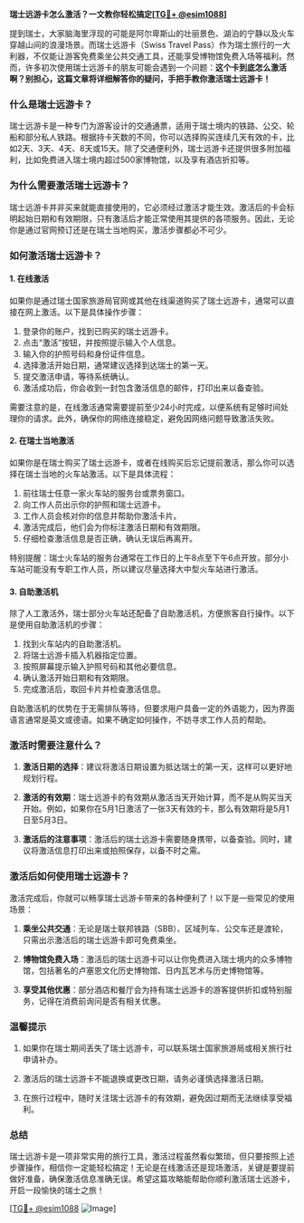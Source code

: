 **瑞士远游卡怎么激活？一文教你轻松搞定[[TG💪+ @esim1088](https://t.me/s/esim1088)]**

提到瑞士，大家脑海里浮现的可能是阿尔卑斯山的壮丽景色、湖泊的宁静以及火车穿越山间的浪漫场景。而瑞士远游卡（Swiss Travel Pass）作为瑞士旅行的一大利器，不仅能让游客免费乘坐公共交通工具，还能享受博物馆免费入场等福利。然而，许多初次使用瑞士远游卡的朋友可能会遇到一个问题：**这个卡到底怎么激活啊？别担心，这篇文章将详细解答你的疑问，手把手教你激活瑞士远游卡！**

### 什么是瑞士远游卡？

瑞士远游卡是一种专门为游客设计的交通通票，适用于瑞士境内的铁路、公交、轮船和部分私人铁路。根据持卡天数的不同，你可以选择购买连续几天有效的卡，比如2天、3天、4天、8天或15天。除了交通便利外，瑞士远游卡还提供很多附加福利，比如免费进入瑞士境内超过500家博物馆，以及享有酒店折扣等。

### 为什么需要激活瑞士远游卡？

瑞士远游卡并非买来就能直接使用的，它必须经过激活才能生效。激活后的卡会标明起始日期和有效期限，只有激活后才能正常使用其提供的各项服务。因此，无论你是通过官网预订还是在瑞士当地购买，激活步骤都必不可少。

### 如何激活瑞士远游卡？

#### 1. 在线激活

如果你是通过瑞士国家旅游局官网或其他在线渠道购买了瑞士远游卡，通常可以直接在网上激活。以下是具体操作步骤：

1. 登录你的账户，找到已购买的瑞士远游卡。
2. 点击“激活”按钮，并按照提示输入个人信息。
3. 输入你的护照号码和身份证件信息。
4. 选择激活开始日期，通常建议选择到达瑞士的第一天。
5. 提交激活申请，等待系统确认。
6. 激活成功后，你会收到一封包含激活信息的邮件，打印出来以备查验。

需要注意的是，在线激活通常需要提前至少24小时完成，以便系统有足够时间处理你的请求。此外，确保你的网络连接稳定，避免因网络问题导致激活失败。

#### 2. 在瑞士当地激活

如果你是在瑞士购买了瑞士远游卡，或者在线购买后忘记提前激活，那么你可以选择在瑞士当地的火车站激活。以下是具体流程：

1. 前往瑞士任意一家火车站的服务台或票务窗口。
2. 向工作人员出示你的护照和瑞士远游卡。
3. 工作人员会核对你的信息并帮助你激活卡片。
4. 激活完成后，他们会为你标注激活日期和有效期限。
5. 仔细检查激活信息是否正确，确认无误后再离开。

特别提醒：瑞士火车站的服务台通常在工作日的上午8点至下午6点开放，部分小车站可能没有专职工作人员，所以建议尽量选择大中型火车站进行激活。

#### 3. 自助激活机

除了人工激活外，瑞士部分火车站还配备了自助激活机，方便旅客自行操作。以下是使用自助激活机的步骤：

1. 找到火车站内的自助激活机。
2. 将瑞士远游卡插入机器指定位置。
3. 按照屏幕提示输入护照号码和其他必要信息。
4. 确认激活开始日期和有效期限。
5. 完成激活后，取回卡片并检查激活信息。

自助激活机的优势在于无需排队等待，但要求用户具备一定的外语能力，因为界面语言通常是英文或德语。如果不确定如何操作，不妨寻求工作人员的帮助。

### 激活时需要注意什么？

1. **激活日期的选择**：建议将激活日期设置为抵达瑞士的第一天，这样可以更好地规划行程。
   
2. **激活的有效期**：瑞士远游卡的有效期从激活当天开始计算，而不是从购买当天开始。例如，如果你在5月1日激活了一张3天有效的卡，那么有效期将是5月1日至5月3日。

3. **激活后的注意事项**：激活后的瑞士远游卡需要随身携带，以备查验。同时，建议将激活信息打印出来或拍照保存，以备不时之需。

### 激活后如何使用瑞士远游卡？

激活完成后，你就可以畅享瑞士远游卡带来的各种便利了！以下是一些常见的使用场景：

1. **乘坐公共交通**：无论是瑞士联邦铁路（SBB）、区域列车、公交车还是渡轮，只需出示激活后的瑞士远游卡即可免费乘坐。
   
2. **博物馆免费入场**：激活后的瑞士远游卡可以让你免费进入瑞士境内的众多博物馆，包括著名的卢塞恩文化历史博物馆、日内瓦艺术与历史博物馆等。

3. **享受其他优惠**：部分酒店和餐厅会为持有瑞士远游卡的游客提供折扣或特别服务，记得在消费前询问是否有相关优惠。

### 温馨提示

1. 如果你在瑞士期间丢失了瑞士远游卡，可以联系瑞士国家旅游局或相关旅行社申请补办。
   
2. 激活后的瑞士远游卡不能退换或更改日期，请务必谨慎选择激活日期。

3. 在旅行过程中，随时关注瑞士远游卡的有效期，避免因过期而无法继续享受福利。

### 总结

瑞士远游卡是一项非常实用的旅行工具，激活过程虽然看似繁琐，但只要按照上述步骤操作，相信你一定能轻松搞定！无论是在线激活还是现场激活，关键是要提前做好准备，确保激活信息准确无误。希望这篇攻略能帮助你顺利激活瑞士远游卡，开启一段愉快的瑞士之旅！

[[TG💪+ @esim1088](https://t.me/s/esim1088) ![Image](https://i.postimg.cc/4NQfJmqS/Snipaste-2025-05-13-00-14-12.png)]